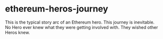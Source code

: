 # ethereum-heros-journey
This is the typical story arc of an Ethereum hero. This journey is inevitable. No Hero ever knew what they were getting involved with. They wished other Heros knew.
